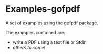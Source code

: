 # Examples-gofpdf
A set of examples using the gofpdf package.

The examples contained are:
- write a PDF using a text file or Stdin
- *others to come!*
